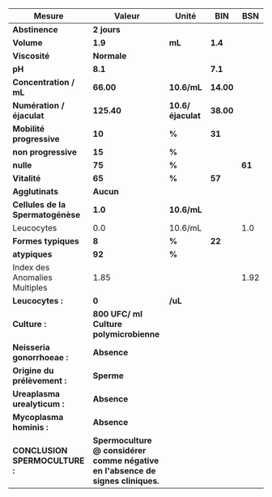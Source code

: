 |              Mesure             |                                     Valeur                                    |      Unité      |   BIN   |  BSN |
|---------------------------------|-------------------------------------------------------------------------------|-----------------|---------|------|
|          **Abstinence**         |                                  **2 jours**                                  |                 |         |      |
|            **Volume**           |                                    **1.9**                                    |      **mL**     | **1.4** |      |
|          **Viscosité**          |                                  **Normale**                                  |                 |         |      |
|              **pH**             |                                    **8.1**                                    |                 | **7.1** |      |
|      **Concentration / mL**     |                                   **66.00**                                   |   **10.6/mL**   |**14.00**|      |
|    **Numération / éjaculat**    |                                   **125.40**                                  |**10.6/éjaculat**|**38.00**|      |
|     **Mobilité progressive**    |                                     **10**                                    |      **%**      |  **31** |      |
|       **non progressive**       |                                     **15**                                    |      **%**      |         |      |
|            **nulle**            |                                     **75**                                    |      **%**      |         |**61**|
|           **Vitalité**          |                                     **65**                                    |      **%**      |  **57** |      |
|         **Agglutinats**         |                                   **Aucun**                                   |                 |         |      |
|**Cellules de la Spermatogénèse**|                                    **1.0**                                    |   **10.6/mL**   |         |      |
|            Leucocytes           |                                      0.0                                      |     10.6/mL     |         |  1.0 |
|       **Formes typiques**       |                                     **8**                                     |      **%**      |  **22** |      |
|          **atypiques**          |                                     **92**                                    |      **%**      |         |      |
|  Index des Anomalies Multiples  |                                      1.85                                     |                 |         | 1.92 |
|         **Leucocytes :**        |                                     **0**                                     |     **/uL**     |         |      |
|          **Culture :**          |                    **800 UFC/ ml Culture polymicrobienne**                    |                 |         |      |
|   **Neisseria gonorrhoeae :**   |                                  **Absence**                                  |                 |         |      |
|   **Origine du prélèvement :**  |                                   **Sperme**                                  |                 |         |      |
|   **Ureaplasma urealyticum :**  |                                  **Absence**                                  |                 |         |      |
|     **Mycoplasma hominis :**    |                                  **Absence**                                  |                 |         |      |
|  **CONCLUSION SPERMOCULTURE :** |**Spermoculture @ considérer comme négative en l'absence de signes cliniques.**|                 |         |      |